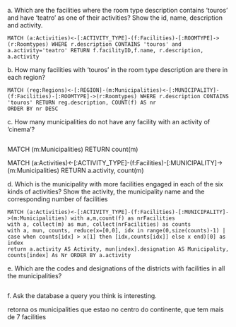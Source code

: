 a. Which are the facilities where the room type description contains ‘touros’ and
have ‘teatro’ as one of their activities? Show the id, name, description and
activity.

```
MATCH (a:Activities)<-[:ACTIVITY_TYPE]-(f:Facilities)-[:ROOMTYPE]->(r:Roomtypes) WHERE r.description CONTAINS 'touros' and a.activity='teatro' RETURN f.facilityID,f.name, r.description, a.activity
```

b. How many facilities with ‘touros’ in the room type description are there in
each region?

```
MATCH (reg:Regions)<-[:REGION]-(m:Municipalities)<-[:MUNICIPALITY]-(f:Facilities)-[:ROOMTYPE]->(r:Roomtypes) WHERE r.description CONTAINS 'touros' RETURN reg.description, COUNT(f) AS nr
ORDER BY nr DESC
```

c. How many municipalities do not have any facility with an activity of
‘cinema’?

```

```

MATCH (m:Municipalities) RETURN count(m)

MATCH (a:Activities)<-[:ACTIVITY_TYPE]-(f:Facilities)-[:MUNICIPALITY]->(m:Municipalities) RETURN  a.activity, count(m)

d. Which is the municipality with more facilities engaged in each of the six kinds
of activities? Show the activity, the municipality name and the corresponding
number of facilities

```
MATCH (a:Activities)<-[:ACTIVITY_TYPE]-(f:Facilities)-[:MUNICIPALITY]->(m:Municipalities) with a,m,count(f) as nrFacilities
with a, collect(m) as mun, collect(nrFacilities) as counts
with a, mun, counts, reduce(x=[0,0], idx in range(0,size(counts)-1) | case when counts[idx] > x[1] then [idx,counts[idx]] else x end)[0] as index
return a.activity AS Activity, mun[index].designation AS Municipality, counts[index] As Nr ORDER BY a.activity
```



e. Which are the codes and designations of the districts with facilities in all the
municipalities?

```

```

f. Ask the database a query you think is interesting.

retorna os municipalities que estao no centro do continente, que tem mais de 7 facilities

```

```


